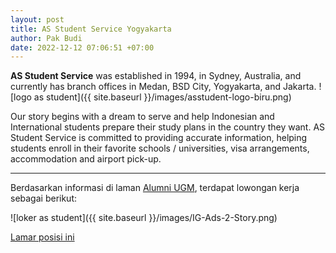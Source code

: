 ```yaml
---
layout: post
title: AS Student Service Yogyakarta
author: Pak Budi
date: 2022-12-12 07:06:51 +07:00
---
```


**AS Student Service** was established in 1994, in Sydney, Australia, and currently has branch offices in Medan, BSD City, Yogyakarta, and Jakarta.
![logo as student]({{ site.baseurl }}/images/asstudent-logo-biru.png)

Our story begins with a dream to serve and help Indonesian and International students prepare their study plans in the country they want. AS Student Service is committed to providing accurate information, helping students enroll in their favorite schools / universities, visa arrangements, accommodation and airport pick-up.

---

Berdasarkan informasi di laman [Alumni UGM](https://alumni.ugm.ac.id/2022/12/12/as-student-service-yogyakarta-3/), terdapat lowongan kerja sebagai berikut:

![loker as student]({{ site.baseurl }}/images/IG-Ads-2-Story.png)

<div class="apply"><a href="mailto:c.gunawan@asstudent.id">Lamar posisi ini</a></div>
